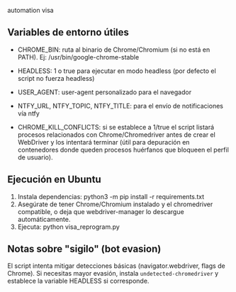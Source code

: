 automation visa

Variables de entorno útiles
---------------------------

- CHROME_BIN: ruta al binario de Chrome/Chromium (si no está en PATH). Ej: /usr/bin/google-chrome-stable
- HEADLESS: 1 o true para ejecutar en modo headless (por defecto el script no fuerza headless)
- USER_AGENT: user-agent personalizado para el navegador
- NTFY_URL, NTFY_TOPIC, NTFY_TITLE: para el envío de notificaciones vía ntfy

- CHROME_KILL_CONFLICTS: si se establece a 1/true el script listará procesos
	relacionados con Chrome/Chromedriver antes de crear el WebDriver y
	los intentará terminar (útil para depuración en contenedores donde queden
	procesos huérfanos que bloqueen el perfil de usuario).

Ejecución en Ubuntu
-------------------

1. Instala dependencias: python3 -m pip install -r requirements.txt
2. Asegúrate de tener Chrome/Chromium instalado y el chromedriver compatible, o deja que webdriver-manager lo descargue automáticamente.
3. Ejecuta: python visa_reprogram.py

Notas sobre "sigilo" (bot evasion)
---------------------------------
El script intenta mitigar detecciones básicas (navigator.webdriver, flags de Chrome).
Si necesitas mayor evasión, instala `undetected-chromedriver` y establece la variable HEADLESS si corresponde.
